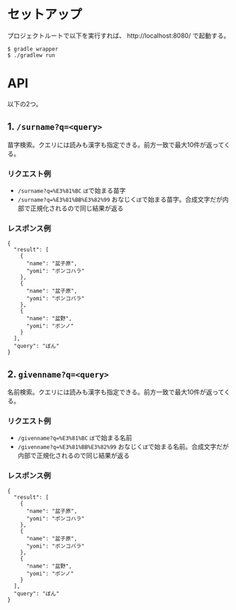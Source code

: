 # セットアップ
プロジェクトルートで以下を実行すれば、 http://localhost:8080/ で起動する。

```
$ gradle wrapper
$ ./gradlew run
```

# API
以下の2つ。

## 1. `/surname?q=<query>`
苗字検索。クエリには読みも漢字も指定できる。前方一致で最大10件が返ってくる。

### リクエスト例
- `/surname?q=%E3%81%BC`
   `ぼ`で始まる苗字
- `/surname?q=%E3%81%BB%E3%82%99`
   おなじく`ぼ`で始まる苗字。合成文字だが内部で正規化されるので同じ結果が返る

### レスポンス例

```
{
  "result": [
    {
      "name": "盆子原",
      "yomi": "ボンコハラ"
    },
    {
      "name": "盆子原",
      "yomi": "ボンコバラ"
    },
    {
      "name": "盆野",
      "yomi": "ボンノ"
    }
  ],
  "query": "ぼん"
}
```

## 2. `givenname?q=<query>`
名前検索。クエリには読みも漢字も指定できる。前方一致で最大10件が返ってくる。

### リクエスト例
- `/givenname?q=%E3%81%BC`
   `ぼ`で始まる名前
- `/givenname?q=%E3%81%BB%E3%82%99`
   おなじく`ぼ`で始まる名前。合成文字だが内部で正規化されるので同じ結果が返る

### レスポンス例

```
{
  "result": [
    {
      "name": "盆子原",
      "yomi": "ボンコハラ"
    },
    {
      "name": "盆子原",
      "yomi": "ボンコバラ"
    },
    {
      "name": "盆野",
      "yomi": "ボンノ"
    }
  ],
  "query": "ぼん"
}
```